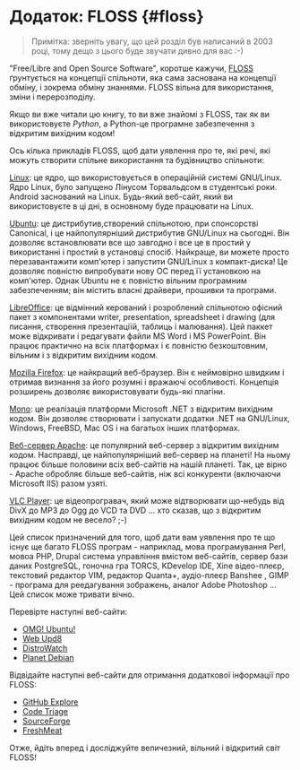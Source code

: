 # Додаток: FLOSS {#floss}

> Примітка: зверніть увагу, що цей розділ був написаний в 2003 році, тому дещо з цього буде звучати дивно для вас :-)

"Free/Libre and Open Source Software", коротше кажучи, [FLOSS](http://en.wikipedia.org/wiki/FLOSS) ґрунтується на концепції спільноти, яка сама заснована на концепції обміну, і зокрема обміну знаннями. FLOSS вільна для використання, зміни і перерозподілу.

Якщо ви вже читали цю книгу, то ви вже знайомі з FLOSS, так як ви використовуєте *Python*, а Python-це програмне забезпечення з відкритим вихідним кодом!

Ось кілька прикладів FLOSS, щоб дати уявлення про те, які речі, які можуть створити спільне використання та будівництво спільноти:

[Linux](http://www.kernel.org): це ядро, що використовується в операційній системі GNU/Linux. Ядро Linux, було запущено Лінусом Торвальдсом в студентські роки. Android заснований на Linux. Будь-який веб-сайт, який ви використовуєте в ці дні, в основному буде працювати на Linux.

[Ubuntu](http://www.ubuntu.com): це дистрибутив,створений спільнотою, при спонсорстві Canonical, і це найпопулярніший дистрибутив GNU/Linux на сьогодні. Він дозволяє встановлювати все що завгодно і все це в простий у використанні і простий в установці спосіб. Найкраще, ви можете просто перезавантажити комп'ютер і запустити GNU/Linux з компакт-диска! Це дозволяє повністю випробувати нову ОС перед її установкою на комп'ютер. Однак Ubuntu не є повністю вільним програмним забезпеченням; він містить власні драйвери, прошивки та програми.

[LibreOffice](http://www.libreoffice.org/): це відмінний керований і розроблений спільнотою офісний пакет з компонентами writer, presentation, spreadsheet і drawing (для писання, створення презентаціїй, таблиць і малювання). Цей паккет може відкривати і редагувати файли MS Word і MS PowerPoint. Він працює практично на всіх платформах і є повністю безкоштовним, вільним і з відкритим вихідним кодом.

[Mozilla Firefox](http://www.mozilla.org/products/firefox): це найкращий веб-браузер. Він є неймовірно швидким і отримав визнання за його розумні і вражаючі особливості. Концепція розширень дозволяє використовувати будь-які плагіни.

[Mono](http://www.mono-project.com): це реалізація платформи Microsoft .NET з відкритим вихідним кодом.  Він дозволяє створювати і запускати додатки .NET на GNU/Linux, Windows, FreeBSD, Mac OS і на багатьох інших платформах.

[Веб-сервер Apache](http://httpd.apache.org): це популярний веб-сервер з відкритим вихідним кодом. Насправді, це найпопулярніший веб-сервер на планеті! На ньому працює більше половини всіх веб-сайтів на нашій планеті. Так, це вірно - Apache обробляє більше веб-сайтів, ніж всі конкуренти (включаючи Microsoft IIS) разом узяті.

[VLC Player](http://www.videolan.org/vlc/): це відеопрогравач, який може відтворювати що-небудь від DivX до MP3 до Ogg до VCD та DVD ... хто сказав, що з відкритим вихідним кодом не весело? ;-)

Цей список призначений для того, щоб дати вам уявлення про те що існує ще багато FLOSS програм -  наприклад, мова програмування Perl, мовоа PHP, Drupal система управління вмістом веб-сайтів, сервер бази даних PostgreSQL, гоночна гра TORCS, KDevelop IDE, Xine відео-плеєр, текстовий редактор VIM, редактор Quanta+, аудіо-плеєр Banshee , GIMP - програма для реедагування зображень, аналог Adobe Photoshop ... Цей список може тривати вічно.

Перевірте наступні веб-сайти:

- [OMG! Ubuntu!](http://www.omgubuntu.co.uk/)
- [Web Upd8](http://www.webupd8.org/)
- [DistroWatch](http://www.distrowatch.com)
- [Planet Debian](http://planet.debian.org/)

Відвідайте наступні веб-сайти для отримання додаткової інформації про FLOSS:

- [GitHub Explore](http://github.com/explore)
- [Code Triage](http://www.codetriage.com/)
- [SourceForge](http://www.sourceforge.net)
- [FreshMeat](http://www.freshmeat.net)

Отже, йдіть вперед і досліджуйте величезний, вільний і відкритий світ FLOSS!